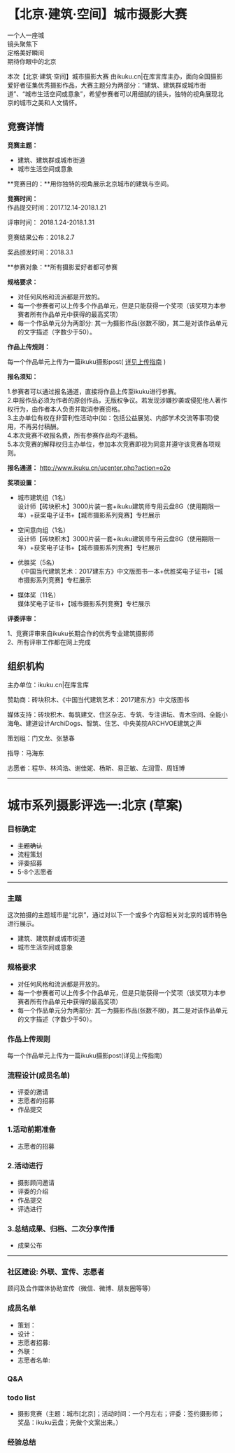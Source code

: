 # 【北京·建筑·空间】城市摄影大赛  

一个人一座城    
镜头聚焦下  
定格美好瞬间  
期待你眼中的北京  

本次【北京·建筑·空间】城市摄影大赛 由ikuku.cn|在库言库主办，面向全国摄影爱好者征集优秀摄影作品，大赛主题分为两部分：“建筑、建筑群或城市街道”、“城市生活空间或意象”，希望参赛者可以用细腻的镜头，独特的视角展现北京的城市之美和人文情怀。  

## 竞赛详情  

**竞赛主题：**  
* 建筑、建筑群或城市街道
* 城市生活空间或意象

**竞赛目的：**用你独特的视角展示北京城市的建筑与空间。  

**竞赛时间：**  
作品提交时间：2017.12.14-2018.1.21  

评审时间： 2018.1.24-2018.1.31  

竞赛结果公布：2018.2.7  

奖品颁发时间：2018.3.1  

**参赛对象：**所有摄影爱好者都可参赛  

**规格要求：**  

* 对任何风格和流派都是开放的。  
* 每一个参赛者可以上传多个作品单元，但是只能获得一个奖项（该奖项为本参赛者所有作品单元中获得的最高奖项）  
* 每一个作品单元分为两部分: 其一为摄影作品(张数不限)，其二是对该作品单元的文字描述（字数少于50）。  

**作品上传规则：**   

每一个作品单元上传为一篇ikuku摄影post( [详见上传指南](http://guide.ikuku.cn/ikuku-comp-photography.html) )

**报名须知：**  

1.参赛者可以通过报名通道，直接将作品上传至ikuku进行参赛。  
2.申报作品必须为作者的原创作品，无版权争议。若发现涉嫌抄袭或侵犯他人著作权行为，由作者本人负责并取消参赛资格。  
3.主办单位有权在非营利性活动中(如：包括公益展览、内部学术交流等事项)使用，不再另付稿酬。  
4.本次竞赛不收报名费，所有参赛作品均不退稿。  
5.本次竞赛的解释权归主办单位，参加本次竞赛即视为同意并遵守该竞赛各项规则。  

**报名通道：**  http://www.ikuku.cn/ucenter.php?action=o2o    

**奖项设置：**  

* 城市建筑组（1名）  
设计师【砖块积木】3000片装一套+ikuku建筑师专用云盘8G（使用期限一年）+获奖电子证书+【城市摄影系列竞赛】专栏展示  

* 空间意向组（1名）  
设计师【砖块积木】3000片装一套+ikuku建筑师专用云盘8G（使用期限一年）+获奖电子证书+【城市摄影系列竞赛】专栏展示  

* 优胜奖（5名）  
《中国当代建筑艺术：2017建东方》中文版图书一本+优胜奖电子证书+【城市摄影系列竞赛】专栏展示  

* 媒体奖（11名）  
媒体奖电子证书+【城市摄影系列竞赛】专栏展示    

**评委评审：**  

1、竞赛评审来自ikuku长期合作的优秀专业建筑摄影师  
2、所有评审工作都在网上完成  

## 组织机构  

主办单位：ikuku.cn|在库言库  

赞助商：砖块积木、《中国当代建筑艺术：2017建东方》中文版图书  

媒体支持：砖块积木、每筑建文、住区杂志、专筑、专注讲坛、青木空间、全能小海龟、建道设计ArchiDogs、智筑、住艺、中央美院ARCHVOE建筑之声  

策划组：门文龙、张慧春  

指导：马海东  

志愿者：程华、林鸿浩、谢佳妮、杨斯、易正敏、左润雪、周钰博  


-----  

# 城市系列摄影评选一:北京 (草案)


### 目标确定      

* ~~主题确认~~ 
* 流程策划
* 评委招募
* 5-8个志愿者

----

### 主题

这次拍摄的主题城市是“北京”，通过对以下一个或多个内容相关对北京的城市特色进行展示。

* 建筑、建筑群或城市街道
* 城市生活空间或意象


### 规格要求

* 对任何风格和流派都是开放的。
* 每一个参赛者可以上传多个作品单元，但是只能获得一个奖项（该奖项为本参赛者所有作品单元中获得的最高奖项）
* 每一个作品单元分为两部分: 其一为摄影作品(张数不限)，其二是对该作品单元的文字描述（字数少于50）。
### 作品上传规则 

每一个作品单元上传为一篇ikuku摄影post(详见上传指南)

###  流程设计(成员名单)

* 评委的邀请  
* 志愿者的招募  
* 作品提交  


### 1.活动前期准备

* 志愿者的招募  

### 2.活动进行

* 摄影顾问邀请
* 评委的介绍  
* 作品提交  
* 评选进行

### 3.总结成果、归档、二次分享传播

* 成果公布  

-----


### 社区建设: 外联、宣传、志愿者

顾问及合作媒体协助宣传（微信、微博、朋友圈等等）

### 成员名单

* 策划：
* 设计：
* 志愿者招募: 
* 外联：
* 志愿者名单: 


### Q&A  


### todo list  

* 摄影竞赛（主题：城市[北京]；活动时间：一个月左右；评委：签约摄影师；奖品：ikuku云盘；先做个文案出来。）


### 经验总结

 

